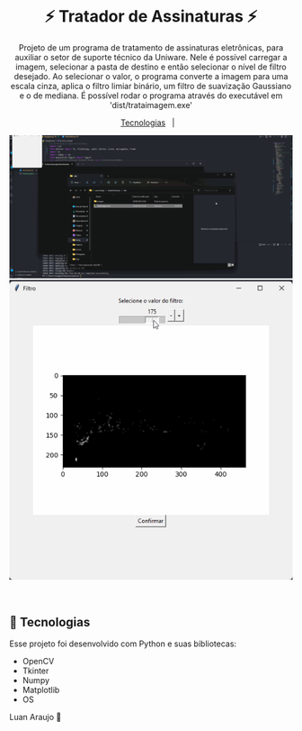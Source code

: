 <h1 align="center"> ⚡ Tratador de Assinaturas ⚡ </h1>

<p align="center">
Projeto de um programa de tratamento de assinaturas eletrônicas, para auxiliar o setor de suporte técnico da Uniware. Nele é possível carregar a imagem, selecionar a pasta de destino e então selecionar o nível de filtro desejado. Ao selecionar o valor, o programa converte a imagem para uma escala cinza, aplica o filtro limiar binário, um filtro de suavização Gaussiano e o de mediana. É possível rodar o programa através do executável em 'dist/trataimagem.exe'<br/>

<p align="center">
  <a href="#-tecnologias">Tecnologias</a>&nbsp;&nbsp;&nbsp;|&nbsp;&nbsp;&nbsp;
</p>

<p align="center">
  <img alt="Programa" src="img/imagem.gif">
  <img alt="Filtro" src="img/filtro.gif">
</p>

<br>

## 🚀 Tecnologias

Esse projeto foi desenvolvido com Python e suas bibliotecas:

- OpenCV
- Tkinter
- Numpy
- Matplotlib
- OS

Luan Araujo :wave:
